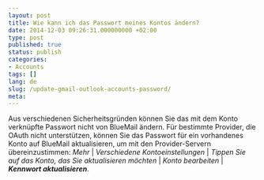 ```yaml
---
layout: post
title: Wie kann ich das Passwort meines Kontos ändern?
date: 2014-12-03 09:26:31.000000000 +02:00
type: post
published: true
status: publish
categories:
- Accounts
tags: []
lang: de
slug: /update-gmail-outlook-accounts-password/
meta:
---
```


Aus verschiedenen Sicherheitsgründen können Sie das mit dem Konto verknüpfte Passwort nicht von BlueMail ändern. Für bestimmte Provider, die OAuth nicht unterstützen, können Sie das Passwort für ein vorhandenes Konto auf BlueMail aktualisieren, um mit den Provider-Servern übereinzustimmen:  *Mehr* \| *Verschiedene Kontoeinstellungen* \| *Tippen Sie auf das Konto, das Sie aktualisieren möchten* \| *Konto bearbeiten* \| ***Kennwort aktualisieren***.
